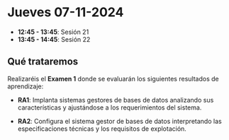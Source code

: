 # Jueves 07-11-2024

- **12:45 - 13:45**: Sesión 21
- **13:45 - 14:45**: Sesión 22


## Qué trataremos
Realizaréis el **Examen 1** donde se evaluarán los siguientes resultados de aprendizaje:
- **RA1**: Implanta sistemas gestores de bases de datos analizando sus características y ajustándose a los requerimientos del sistema.

- **RA2**: Configura el sistema gestor de bases de datos interpretando las especificaciones técnicas y los requisitos de explotación.





